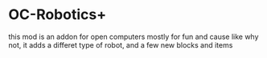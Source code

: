 # OC-Robotics+

this mod is an addon for open computers mostly for fun and cause like why not, it adds a differet type of robot, and a few new blocks and items
